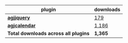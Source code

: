 plugin|downloads
------|----------
[**agjjquery**](https://www.npmjs.com/package/agjjquery)|[179](https://www.npmjs.com/package/agjjquery)
[**agjcalendar**](https://www.npmjs.com/package/agjcalendar)|[1,186](https://www.npmjs.com/package/agjcalendar)
**Total downloads across all plugins**|**1,365**

